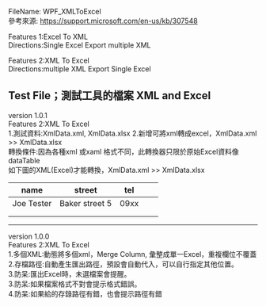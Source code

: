 ﻿FileName: WPF_XMLToExcel  
參考來源:
https://support.microsoft.com/en-us/kb/307548

Features 1:Excel To XML  
Directions:Single Excel Export multiple XML

Features 2:XML To Excel  
Directions:multiple XML Export Single Excel

Test File；測試工具的檔案 XML and Excel
---------------------------------------

version 1.0.1  
Features 2:XML To Excel  
1.測試資料:XmlData.xml, XmlData.xlsx 
2.新增可將xml轉成excel，XmlData.xml >> XmlData.xlsx  
  轉換條件:因為各種xml 或xaml 格式不同，此轉換器只限於原始Excel資料像 dataTable  
  如下圖的XML(Excel)才能轉換，XmlData.xml >> XmlData.xlsx 	 

| name         | street           | tel  |   |   |
|--------------|------------------|------|---|---|
| Joe   Tester | Baker   street 5 | 09xx |   |   |
|              |                  |      |   |   |
|              |                  |      |   |   |

---------------------------------------
version 1.0.0  
Features 2:XML To Excel  
1.多個XML:動態將多個xml，Merge Column, 彙整成單一Excel，重複欄位不覆蓋  
2.存檔路徑:自動產生匯出路徑，預設會自動代入，可以自行指定其他位置。  
3.防呆:匯出Excel時，未選檔案會提醒。  
3.防呆:如果檔案格式不對會提示格式錯誤。  
4.防呆:如果給的存錄路徑有錯，也會提示路徑有錯  

